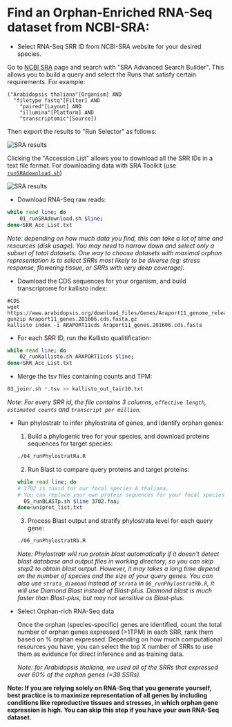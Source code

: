 # Find an Orphan-Enriched RNA-Seq dataset from NCBI-SRA:

- Select RNA-Seq SRR ID from NCBI-SRA website for your desired species.

Go to [NCBI SRA](https://www.ncbi.nlm.nih.gov/sra) page and search with "SRA Advanced Search Builder". This allows you to build a query and select the Runs that satisfy certain requirements. For example:

```
("Arabidopsis thaliana"[Organism] AND
  "filetype fastq"[Filter] AND
	"paired"[Layout] AND
	"illumina"[Platform] AND
	"transcriptomic"[Source])
```

Then export the results to "Run Selector" as follows:

![SRA results](../../Assets/ncbi-sra-1.png)

Clicking the "Accession List" allows you to download all the SRR IDs in a text file format. For downloading data with SRA Toolkit (use [`runSRAdownload.sh`](scripts/runSRAdownload.sh))

![SRA results](../../Assets/ncbi-sra-2.png)



- Download RNA-Seq raw reads:
```bash
while read line; do
	01_runSRAdownload.sh $line;
done<SRR_Acc_List.txt
```
_Note: depending on how much data you find, this can take a lot of time and resources (disk usage). You may need to narrow down and select only a subset of total datasets. One way to choose datasets with maximal orphan representation is to select SRRs most likely to be diverse (eg: stress response, flowering tissue, or SRRs with very deep coverage)._

- Download the CDS sequences for your organism, and build transcriptome for kallisto index:
```
#CDS
wget https://www.arabidopsis.org/download_files/Genes/Araport11_genome_release/Araport11_blastsets/Araport11_genes.201606.cds.fasta.gz
gunzip Araport11_genes.201606.cds.fasta.gz
kallisto index -i ARAPORT11cds Araport11_genes.201606.cds.fasta
```
- For each SRR ID, run the Kallisto qualitification:
```bash
while read line; do
	02_runKallisto.sh ARAPORT11cds $line;
done<SRR_Acc_List.txt
```

- Merge the tsv files containing counts and TPM:
```bash
03_joinr.sh *.tsv >> kallisto_out_tair10.txt
```
_Note: For every SRR id, the file contains 3 columns, `effective length`, `estimated counts` and `transcript per million`._

- Run phylostratr to infer phylostrata of genes, and identify orphan genes:
  
  1. Build a phylogenic tree for your species, and download proteins sequences for target species:
  ```bash
  ./04_runPhylostratRa.R
  ```
  
  2. Run Blast to compare query proteins and target proteins: 
  ```bash
  while read line; do
  # 3702 is taxid for our focal species A.thaliana.
  # You can replace your own protein sequences for your focal species if protein downloaded from uniprot is not your desired version.
	05_runBLASTp.sh $line 3702.faa;
  done<uniprot_list.txt
  ```
  
  3. Process Blast output and stratify phylostrata level for each query gene:
   ```bash
  ./06_runPhylostratRb.R
  ```
  _Note: Phylostratr will run protein blast automatically if it doesn't detect blast database and output files in working directory, so you can skip step2 to obtain blast output.   However, it may takes a long time depend on the number of species and the size of your query genes. You can also use `strata_diamond` instead of `strata` in `06_runPhylostratRb.R`, it will use Diamond Blast instead of Blast-plus. Diamond blast is much faster than Blast-plus, but may not sensitive as Blast-plus._
 
 - Select Orphan-rich RNA-Seq data
 
   Once the orphan (species-specific) genes are identified, count the total number of orphan genes expressed (>1TPM) in each SRR, rank them based on % orphan expressed. Depending on how much computational resources you have, you can select the top X number of SRRs to use them as evidence for direct inference and as training data.

   _Note: for _Arabidopsis thaliana_, we used all of the SRRs that expressed over 60% of the orphan genes (=38 SSRs)._
   
   
**Note: If you are relying solely on RNA-Seq that you generate yourself, best practice is to maximize representation of all genes by including conditions like reproductive tissues and stresses, in which orphan gene expression is high. You can skip this step if you have your own RNA-Seq dataset.**
 

